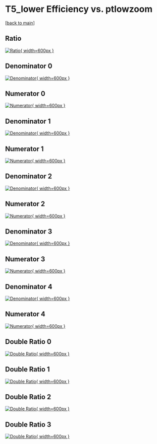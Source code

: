 # T5_lower Efficiency vs. ptlowzoom

[[back to main](./)]



## Ratio

[![Ratio](../mtv/var/T5_lower_xtr_0_0_eff_ptlowzoom.png){ width=600px }](../mtv/var/T5_lower_xtr_0_0_eff_ptlowzoom.pdf)

## Denominator 0

[![Denominator](../mtv/den/T5_lower_xtr_0_0_eff_ptlowzoom_den0.png){ width=600px }](../mtv/den/T5_lower_xtr_0_0_eff_ptlowzoom_den0.pdf)

## Numerator 0

[![Numerator](../mtv/num/T5_lower_xtr_0_0_eff_ptlowzoom_num0.png){ width=600px }](../mtv/num/T5_lower_xtr_0_0_eff_ptlowzoom_num0.pdf)

## Denominator 1

[![Denominator](../mtv/den/T5_lower_xtr_0_0_eff_ptlowzoom_den1.png){ width=600px }](../mtv/den/T5_lower_xtr_0_0_eff_ptlowzoom_den1.pdf)

## Numerator 1

[![Numerator](../mtv/num/T5_lower_xtr_0_0_eff_ptlowzoom_num1.png){ width=600px }](../mtv/num/T5_lower_xtr_0_0_eff_ptlowzoom_num1.pdf)

## Denominator 2

[![Denominator](../mtv/den/T5_lower_xtr_0_0_eff_ptlowzoom_den2.png){ width=600px }](../mtv/den/T5_lower_xtr_0_0_eff_ptlowzoom_den2.pdf)

## Numerator 2

[![Numerator](../mtv/num/T5_lower_xtr_0_0_eff_ptlowzoom_num2.png){ width=600px }](../mtv/num/T5_lower_xtr_0_0_eff_ptlowzoom_num2.pdf)

## Denominator 3

[![Denominator](../mtv/den/T5_lower_xtr_0_0_eff_ptlowzoom_den3.png){ width=600px }](../mtv/den/T5_lower_xtr_0_0_eff_ptlowzoom_den3.pdf)

## Numerator 3

[![Numerator](../mtv/num/T5_lower_xtr_0_0_eff_ptlowzoom_num3.png){ width=600px }](../mtv/num/T5_lower_xtr_0_0_eff_ptlowzoom_num3.pdf)

## Denominator 4

[![Denominator](../mtv/den/T5_lower_xtr_0_0_eff_ptlowzoom_den4.png){ width=600px }](../mtv/den/T5_lower_xtr_0_0_eff_ptlowzoom_den4.pdf)

## Numerator 4

[![Numerator](../mtv/num/T5_lower_xtr_0_0_eff_ptlowzoom_num4.png){ width=600px }](../mtv/num/T5_lower_xtr_0_0_eff_ptlowzoom_num4.pdf)

## Double Ratio 0

[![Double Ratio](../mtv/ratio/T5_lower_xtr_0_0_eff_ptlowzoom_ratio0.png){ width=600px }](../mtv/ratio/T5_lower_xtr_0_0_eff_ptlowzoom_ratio0.pdf)

## Double Ratio 1

[![Double Ratio](../mtv/ratio/T5_lower_xtr_0_0_eff_ptlowzoom_ratio1.png){ width=600px }](../mtv/ratio/T5_lower_xtr_0_0_eff_ptlowzoom_ratio1.pdf)

## Double Ratio 2

[![Double Ratio](../mtv/ratio/T5_lower_xtr_0_0_eff_ptlowzoom_ratio2.png){ width=600px }](../mtv/ratio/T5_lower_xtr_0_0_eff_ptlowzoom_ratio2.pdf)

## Double Ratio 3

[![Double Ratio](../mtv/ratio/T5_lower_xtr_0_0_eff_ptlowzoom_ratio3.png){ width=600px }](../mtv/ratio/T5_lower_xtr_0_0_eff_ptlowzoom_ratio3.pdf)

